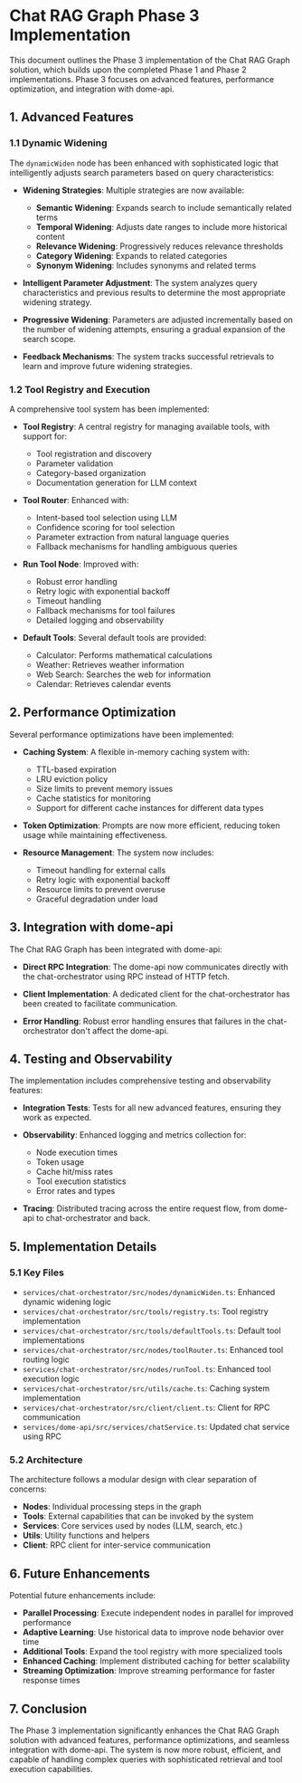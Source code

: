 # Chat RAG Graph Phase 3 Implementation

This document outlines the Phase 3 implementation of the Chat RAG Graph solution, which builds upon the completed Phase 1 and Phase 2 implementations. Phase 3 focuses on advanced features, performance optimization, and integration with dome-api.

## 1. Advanced Features

### 1.1 Dynamic Widening

The `dynamicWiden` node has been enhanced with sophisticated logic that intelligently adjusts search parameters based on query characteristics:

- **Widening Strategies**: Multiple strategies are now available:

  - **Semantic Widening**: Expands search to include semantically related terms
  - **Temporal Widening**: Adjusts date ranges to include more historical content
  - **Relevance Widening**: Progressively reduces relevance thresholds
  - **Category Widening**: Expands to related categories
  - **Synonym Widening**: Includes synonyms and related terms

- **Intelligent Parameter Adjustment**: The system analyzes query characteristics and previous results to determine the most appropriate widening strategy.

- **Progressive Widening**: Parameters are adjusted incrementally based on the number of widening attempts, ensuring a gradual expansion of the search scope.

- **Feedback Mechanisms**: The system tracks successful retrievals to learn and improve future widening strategies.

### 1.2 Tool Registry and Execution

A comprehensive tool system has been implemented:

- **Tool Registry**: A central registry for managing available tools, with support for:

  - Tool registration and discovery
  - Parameter validation
  - Category-based organization
  - Documentation generation for LLM context

- **Tool Router**: Enhanced with:

  - Intent-based tool selection using LLM
  - Confidence scoring for tool selection
  - Parameter extraction from natural language queries
  - Fallback mechanisms for handling ambiguous queries

- **Run Tool Node**: Improved with:

  - Robust error handling
  - Retry logic with exponential backoff
  - Timeout handling
  - Fallback mechanisms for tool failures
  - Detailed logging and observability

- **Default Tools**: Several default tools are provided:
  - Calculator: Performs mathematical calculations
  - Weather: Retrieves weather information
  - Web Search: Searches the web for information
  - Calendar: Retrieves calendar events

## 2. Performance Optimization

Several performance optimizations have been implemented:

- **Caching System**: A flexible in-memory caching system with:

  - TTL-based expiration
  - LRU eviction policy
  - Size limits to prevent memory issues
  - Cache statistics for monitoring
  - Support for different cache instances for different data types

- **Token Optimization**: Prompts are now more efficient, reducing token usage while maintaining effectiveness.

- **Resource Management**: The system now includes:
  - Timeout handling for external calls
  - Retry logic with exponential backoff
  - Resource limits to prevent overuse
  - Graceful degradation under load

## 3. Integration with dome-api

The Chat RAG Graph has been integrated with dome-api:

- **Direct RPC Integration**: The dome-api now communicates directly with the chat-orchestrator using RPC instead of HTTP fetch.

- **Client Implementation**: A dedicated client for the chat-orchestrator has been created to facilitate communication.

- **Error Handling**: Robust error handling ensures that failures in the chat-orchestrator don't affect the dome-api.

## 4. Testing and Observability

The implementation includes comprehensive testing and observability features:

- **Integration Tests**: Tests for all new advanced features, ensuring they work as expected.

- **Observability**: Enhanced logging and metrics collection for:

  - Node execution times
  - Token usage
  - Cache hit/miss rates
  - Tool execution statistics
  - Error rates and types

- **Tracing**: Distributed tracing across the entire request flow, from dome-api to chat-orchestrator and back.

## 5. Implementation Details

### 5.1 Key Files

- `services/chat-orchestrator/src/nodes/dynamicWiden.ts`: Enhanced dynamic widening logic
- `services/chat-orchestrator/src/tools/registry.ts`: Tool registry implementation
- `services/chat-orchestrator/src/tools/defaultTools.ts`: Default tool implementations
- `services/chat-orchestrator/src/nodes/toolRouter.ts`: Enhanced tool routing logic
- `services/chat-orchestrator/src/nodes/runTool.ts`: Enhanced tool execution logic
- `services/chat-orchestrator/src/utils/cache.ts`: Caching system implementation
- `services/chat-orchestrator/src/client/client.ts`: Client for RPC communication
- `services/dome-api/src/services/chatService.ts`: Updated chat service using RPC

### 5.2 Architecture

The architecture follows a modular design with clear separation of concerns:

- **Nodes**: Individual processing steps in the graph
- **Tools**: External capabilities that can be invoked by the system
- **Services**: Core services used by nodes (LLM, search, etc.)
- **Utils**: Utility functions and helpers
- **Client**: RPC client for inter-service communication

## 6. Future Enhancements

Potential future enhancements include:

- **Parallel Processing**: Execute independent nodes in parallel for improved performance
- **Adaptive Learning**: Use historical data to improve node behavior over time
- **Additional Tools**: Expand the tool registry with more specialized tools
- **Enhanced Caching**: Implement distributed caching for better scalability
- **Streaming Optimization**: Improve streaming performance for faster response times

## 7. Conclusion

The Phase 3 implementation significantly enhances the Chat RAG Graph solution with advanced features, performance optimizations, and seamless integration with dome-api. The system is now more robust, efficient, and capable of handling complex queries with sophisticated retrieval and tool execution capabilities.
